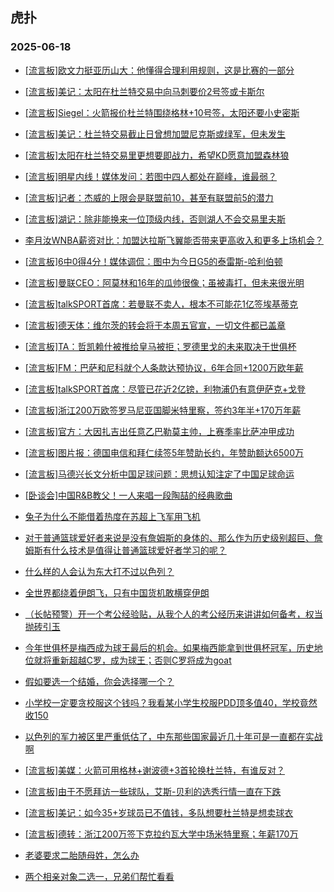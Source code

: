 ## 虎扑 
### 2025-06-18

+ [[流言板]欧文力挺亚历山大：他懂得合理利用规则，这是比赛的一部分](https://bbs.hupu.com/633278703.html)

+ [[流言板]美记：太阳在杜兰特交易中向马刺要价2号签或卡斯尔](https://bbs.hupu.com/633278264.html)

+ [[流言板]Siegel：火箭报价杜兰特围绕格林+10号签，太阳还要小史密斯](https://bbs.hupu.com/633279077.html)

+ [[流言板]美记：杜兰特交易截止日曾想加盟尼克斯或绿军，但未发生](https://bbs.hupu.com/633278641.html)

+ [[流言板]太阳在杜兰特交易里更想要即战力，希望KD愿意加盟森林狼](https://bbs.hupu.com/633278396.html)

+ [[流言板]明星内线！媒体发问：若图中四人都处在巅峰，谁最弱？](https://bbs.hupu.com/633276571.html)

+ [[流言板]记者：杰威的上限会是联盟前10，甚至有联盟前5的潜力](https://bbs.hupu.com/633276056.html)

+ [[流言板]湖记：除非能换来一位顶级内线，否则湖人不会交易里夫斯](https://bbs.hupu.com/633279483.html)

+ [李月汝WNBA薪资对比：加盟达拉斯飞翼能否带来更高收入和更多上场机会？](https://bbs.hupu.com/633277101.html)

+ [[流言板]6中0得4分！媒体调侃：图中为今日G5的泰雷斯-哈利伯顿](https://bbs.hupu.com/633276625.html)

+ [[流言板]曼联CEO：阿莫林和16年的瓜帅很像；虽被毒打，但未来很光明](https://bbs.hupu.com/633272768.html)

+ [[流言板]talkSPORT首席：若曼联不卖人，根本不可能花1亿签埃基蒂克](https://bbs.hupu.com/633276920.html)

+ [[流言板]德天体：维尔茨的转会将于本周五官宣，一切文件都已盖章](https://bbs.hupu.com/633274766.html)

+ [[流言板]TA：哲凯赖什被推给皇马被拒；罗德里戈的未来取决于世俱杯](https://bbs.hupu.com/633273745.html)

+ [[流言板]FM：巴萨和尼科就个人条款达预协议，6年合同+1200万欧年薪](https://bbs.hupu.com/633275837.html)

+ [[流言板]talkSPORT首席：尽管已花近2亿镑，利物浦仍有意伊萨克+戈登](https://bbs.hupu.com/633276824.html)

+ [[流言板]浙江200万欧签罗马尼亚国脚米特里察，签约3年半+170万年薪](https://bbs.hupu.com/633278012.html)

+ [[流言板]官方：大因扎吉出任意乙巴勒莫主帅，上赛季率比萨冲甲成功](https://bbs.hupu.com/633275933.html)

+ [[流言板]图片报：德国电信和拜仁续签5年赞助长约，年赞助额达6500万](https://bbs.hupu.com/633276077.html)

+ [[流言板]马德兴长文分析中国足球问题：思想认知注定了中国足球命运](https://bbs.hupu.com/633272565.html)

+ [[卧谈会]中国R&amp;B教父！一人来唱一段陶喆的经典歌曲](https://bbs.hupu.com/633277553.html)

+ [兔子为什么不能借着热度在苏超上飞军用飞机 ](https://bbs.hupu.com/633276880.html)

+ [对于普通篮球爱好者来说是没有詹姆斯的身体的、那么作为历史级别超巨、詹姆斯有什么技术是值得让普通篮球爱好者学习的呢？](https://bbs.hupu.com/633276396.html)

+ [什么样的人会认为东大打不过以色列？](https://bbs.hupu.com/633276650.html)

+ [全世界都绕着伊朗飞，只有中国货机敢横穿伊朗](https://bbs.hupu.com/633277775.html)

+ [（长帖预警）开一个考公经验贴，从我个人的考公经历来讲讲如何备考，权当抛砖引玉](https://bbs.hupu.com/633278063.html)

+ [今年世俱杯是梅西成为球王最后的机会。如果梅西能拿到世俱杯冠军，历史地位就将重新超越C罗，成为球王；否则C罗将成为goat](https://bbs.hupu.com/633276955.html)

+ [假如要选一个结婚，你会选择哪一个？](https://bbs.hupu.com/633277077.html)

+ [小学校一定要贪校服这个钱吗？我看某小学生校服PDD顶多值40，学校竟然收150](https://bbs.hupu.com/633276469.html)

+ [以色列的军力被区里严重低估了，中东那些国家最近几十年可是一直都在实战啊](https://bbs.hupu.com/633278387.html)

+ [[流言板]美媒：火箭可用格林+谢波德+3首轮换杜兰特，有谁反对？](https://bbs.hupu.com/633279992.html)

+ [[流言板]由于不愿拜访一些球队，艾斯-贝利的选秀行情一直在下跌](https://bbs.hupu.com/633279504.html)

+ [[流言板]美记：如今35+岁球员已不值钱，多队想要杜兰特是想卖球衣](https://bbs.hupu.com/633279945.html)

+ [[流言板]德转：浙江200万签下克拉约瓦大学中场米特里察；年薪170万](https://bbs.hupu.com/633278935.html)

+ [老婆要求二胎随母姓，怎么办](https://bbs.hupu.com/633278033.html)

+ [两个相亲对象二选一，兄弟们帮忙看看](https://bbs.hupu.com/633276503.html)

